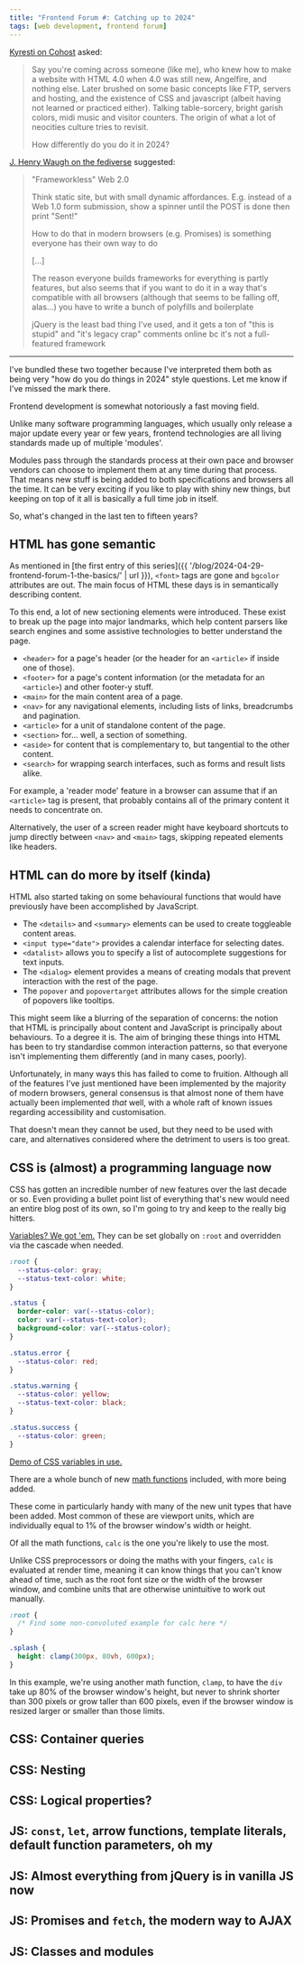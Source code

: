 ```yaml
---
title: "Frontend Forum #: Catching up to 2024"
tags: [web development, frontend forum]
---
```


[Kyresti on Cohost](https://cohost.org/Kyresti) asked:

> Say you're coming across someone (like me), who knew how to make a website with HTML 4.0 when 4.0 was still new, Angelfire, and nothing else. Later brushed on some basic concepts like FTP, servers and hosting, and the existence of CSS and javascript (albeit having not learned or practiced either). Talking table-sorcery, bright garish colors, midi music and visitor counters. The origin of what a lot of neocities culture tries to revisit.
>
> How differently do you do it in 2024?

[J. Henry Waugh on the fediverse](https://chaos.social/@jhwgh1968) suggested:

> "Frameworkless" Web 2.0
>
> Think static site, but with small dynamic affordances. E.g. instead of a Web 1.0 form submission, show a spinner until the POST is done then print "Sent!"
>
> How to do that in modern browsers (e.g. Promises) is something everyone has their own way to do
>
> [...]
>
> The reason everyone builds frameworks for everything is partly features, but also seems that if you want to do it in a way that's compatible with all browsers (although that seems to be falling off, alas...) you have to write a bunch of polyfills and boilerplate
>
> jQuery is the least bad thing I've used, and it gets a ton of "this is stupid" and "it's legacy crap" comments online bc it's not a full-featured framework

---

I've bundled these two together because I've interpreted them both as being very "how do you do things in 2024" style questions. Let me know if I've missed the mark there.

Frontend development is somewhat notoriously a fast moving field.

Unlike many software programming languages, which usually only release a major update every year or few years, frontend technologies are all living standards made up of multiple 'modules'.

Modules pass through the standards process at their own pace and browser vendors can choose to implement them at any time during that process. That means new stuff is being added to both specifications and browsers all the time. It can be very exciting if you like to play with shiny new things, but keeping on top of it all is basically a full time job in itself.

So, what's changed in the last ten to fifteen years?

## HTML has gone semantic

As mentioned in [the first entry of this series]({{ '/blog/2024-04-29-frontend-forum-1-the-basics/' | url }}), `<font>` tags are gone and `bgcolor` attributes are out. The main focus of HTML these days is in semantically describing content.

To this end, a lot of new sectioning elements were introduced. These exist to break up the page into major landmarks, which help content parsers like search engines and some assistive technologies to better understand the page.

- `<header>` for a page's header (or the header for an `<article>` if inside one of those).
- `<footer>` for a page's content information (or the metadata for an `<article>`) and other footer-y stuff.
- `<main>` for the main content area of a page.
- `<nav>` for any navigational elements, including lists of links, breadcrumbs and pagination.
- `<article>` for a unit of standalone content of the page.
- `<section>` for... well, a section of something.
- `<aside>` for content that is complementary to, but tangential to the other content.
- `<search>` for wrapping search interfaces, such as forms and result lists alike.

For example, a 'reader mode' feature in a browser can assume that if an `<article>` tag is present, that probably contains all of the primary content it needs to concentrate on.

Alternatively, the user of a screen reader might have keyboard shortcuts to jump directly between `<nav>` and `<main>` tags, skipping repeated elements like headers.

## HTML can do more by itself (kinda)

HTML also started taking on some behavioural functions that would have previously have been accomplished by JavaScript.

- The `<details>` and `<summary>` elements can be used to create toggleable content areas.
- `<input type="date">` provides a calendar interface for selecting dates.
- `<datalist>` allows you to specify a list of autocomplete suggestions for text inputs.
- The `<dialog>` element provides a means of creating modals that prevent interaction with the rest of the page.
- The `popover` and `popovertarget` attributes allows for the simple creation of popovers like tooltips.

This might seem like a blurring of the separation of concerns: the notion that HTML is principally about content and JavaScript is principally about behaviours. To a degree it is. The aim of bringing these things into HTML has been to try standardise common interaction patterns, so that everyone isn't implementing them differently (and in many cases, poorly).

Unfortunately, in many ways this has failed to come to fruition. Although all of the features I've just mentioned have been implemented by the majority of modern browsers, general consensus is that almost none of them have actually been implemented _that_ well, with a whole raft of known issues regarding accessibility and customisation.

That doesn't mean they cannot be used, but they need to be used with care, and alternatives considered where the detriment to users is too great.

## CSS is (almost) a programming language now

CSS has gotten an incredible number of new features over the last decade or so. Even providing a bullet point list of everything that's new would need an entire blog post of its own, so I'm going to try and keep to the really big hitters.

[Variables? We got 'em.](https://developer.mozilla.org/en-US/docs/Web/CSS/Using_CSS_custom_properties) They can be set globally on `:root` and overridden via the cascade when needed.

```css
:root {
  --status-color: gray;
  --status-text-color: white;
}

.status {
  border-color: var(--status-color);
  color: var(--status-text-color);
  background-color: var(--status-color);
}

.status.error {
  --status-color: red;
}

.status.warning {
  --status-color: yellow;
  --status-text-color: black;
}

.status.success {
  --status-color: green;
}
```

[Demo of CSS variables in use.](https://jsfiddle.net/querkmachine/mwjhs5z9/)

There are a whole bunch of new [math functions](https://developer.mozilla.org/en-US/docs/Web/CSS/CSS_Functions/Using_CSS_math_functions) included, with more being added.

These come in particularly handy with many of the new unit types that have been added. Most common of these are viewport units, which are individually equal to 1% of the browser window's width or height.

Of all the math functions, `calc` is the one you're likely to use the most.

Unlike CSS preprocessors or doing the maths with your fingers, `calc` is evaluated at render time, meaning it can know things that you can't know ahead of time, such as the root font size or the width of the browser window, and combine units that are otherwise unintuitive to work out manually.

```css
:root {
  /* Find some non-convoluted example for calc here */
}

.splash {
  height: clamp(300px, 80vh, 600px);
}
```

In this example, we're using another math function, `clamp`, to have the `div` take up 80% of the browser window's height, but never to shrink shorter than 300 pixels or grow taller than 600 pixels, even if the browser window is resized larger or smaller than those limits.

## CSS: Container queries

## CSS: Nesting

## CSS: Logical properties?

## JS: `const`, `let`, arrow functions, template literals, default function parameters, oh my

## JS: Almost everything from jQuery is in vanilla JS now

## JS: Promises and `fetch`, the modern way to AJAX

## JS: Classes and modules
